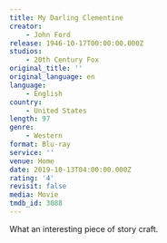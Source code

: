 ```yaml
---
title: My Darling Clementine
creator:
    - John Ford
release: 1946-10-17T00:00:00.000Z
studios:
    - 20th Century Fox
original_title: ''
original_language: en
language:
    - English
country:
    - United States
length: 97
genre:
    - Western
format: Blu-ray
service: ''
venue: Home
date: 2019-10-13T04:00:00.000Z
rating: '4'
revisit: false
media: Movie
tmdb_id: 3088
---
```


What an interesting piece of story craft.
